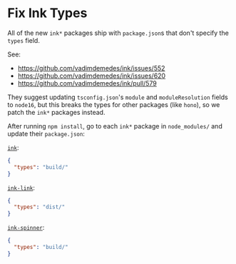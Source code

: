 # Fix Ink Types

All of the new `ink*` packages ship with `package.json`s that don't specify the `types` field.

See:

- https://github.com/vadimdemedes/ink/issues/552
- https://github.com/vadimdemedes/ink/issues/620
- https://github.com/vadimdemedes/ink/pull/579

They suggest updating `tsconfig.json`'s `module` and `moduleResolution` fields to `node16`, but this breaks
the types for other packages (like `hono`), so we patch the `ink*` packages instead.

After running `npm install`, go to each `ink*` package in `node_modules/` and update their `package.json`:

[`ink`](./node_modules/ink/package.json):

```json
{
  "types": "build/"
}
```

[`ink-link`](./node_modules/ink-link/package.json):

```json
{
  "types": "dist/"
}
```

[`ink-spinner`](./node_modules/ink-link/package.json):

```json
{
  "types": "build/"
}
```
